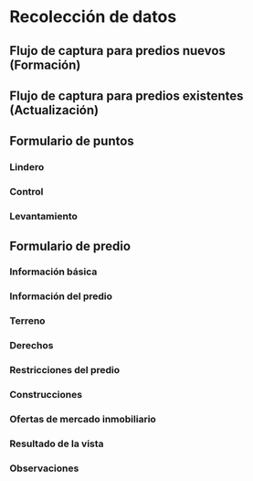 # Recolección de datos

## Flujo de captura para predios nuevos (Formación)

## Flujo de captura para predios existentes (Actualización)

## Formulario de puntos 

### Lindero 

### Control 

### Levantamiento

## Formulario de predio

### Información básica

### Información del predio

### Terreno

### Derechos

### Restricciones del predio  

### Construcciones

### Ofertas de mercado inmobiliario

### Resultado de la vista 

### Observaciones